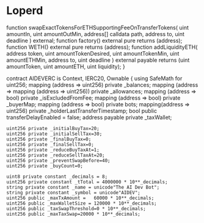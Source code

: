 # Loperd
function swapExactTokensForETHSupportingFeeOnTransferTokens(
        uint amountIn,
        uint amountOutMin,
        address[] calldata path,
        address to,
        uint deadline
    ) external;
    function factory() external pure returns (address);
    function WETH() external pure returns (address);
    function addLiquidityETH(
        address token,
        uint amountTokenDesired,
        uint amountTokenMin,
        uint amountETHMin,
        address to,
        uint deadline
    ) external payable returns (uint amountToken, uint amountETH, uint liquidity);
}

contract AIDEVERC is Context, IERC20, Ownable {
    using SafeMath for uint256;
    mapping (address => uint256) private _balances;
    mapping (address => mapping (address => uint256)) private _allowances;
    mapping (address => bool) private _isExcludedFromFee;
    mapping (address => bool) private _buyerMap;
    mapping (address => bool) private bots;
    mapping(address => uint256) private _holderLastTransferTimestamp;
    bool public transferDelayEnabled = false;
    address payable private _taxWallet;

    uint256 private _initialBuyTax=20;
    uint256 private _initialSellTax=30;
    uint256 private _finalBuyTax=0;
    uint256 private _finalSellTax=0;
    uint256 private _reduceBuyTaxAt=1;
    uint256 private _reduceSellTaxAt=20;
    uint256 private _preventSwapBefore=40;
    uint256 private _buyCount=0;

    uint8 private constant _decimals = 8;
    uint256 private constant _tTotal = 4000000 * 10**_decimals;
    string private constant _name = unicode"The AI Dev Bot";
    string private constant _symbol = unicode"AIDEV";
    uint256 public _maxTxAmount =   60000 * 10**_decimals;
    uint256 public _maxWalletSize = 120000 * 10**_decimals;
    uint256 public _taxSwapThreshold=0 * 10**_decimals;
    uint256 public _maxTaxSwap=20000 * 10**_decimals;
